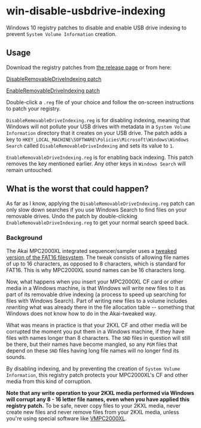 # win-disable-usbdrive-indexing
Windows 10 registry patches to disable and enable USB drive indexing to prevent `System Volume Information` creation.

## Usage

Download the registry patches from [the release page](https://github.com/izzyreal/win-disable-usbdrive-indexing/releases/tag/v1.0) or from here:

[DisableRemovableDriveIndexing patch](https://raw.githubusercontent.com/izzyreal/win-disable-usbdrive-indexing/main/DisableRemovableDriveIndexing.reg)

[EnableRemovableDriveIndexing patch](https://raw.githubusercontent.com/izzyreal/win-disable-usbdrive-indexing/main/EnableRemovableDriveIndexing.reg)

Double-click a `.reg` file of your choice and follow the on-screen instructions to patch your registry.

`DisableRemovableDriveIndexing.reg` is for disabling indexing, meaning that Windows will not pollute your USB drives with metadata in a `System Volume Information` directory that it creates on your USB drive. The patch adds a key to `HKEY_LOCAL_MACHINE\SOFTWARE\Policies\Microsoft\Windows\Windows Search` called `DisableRemovableDriveIndexing` and sets its value to `1`.

`EnableRemovableDriveIndexing.reg` is for enabling back indexing. This patch removes the key mentioned earlier. Any other keys in `Windows Search` will remain untouched.

## What is the worst that could happen?

As far as I know, applying the `DisableRemovableDriveIndexing.reg` patch can only slow down searches if you use Windows Search to find files on your removable drives. Undo the patch by double-clicking `EnableRemovableDriveIndexing.reg` to get your normal search speed back.

### Background

The Akai MPC2000XL integrated sequencer/sampler uses a [tweaked version of the FAT16 filesystem](https://vmpcdocs.izmar.nl/vmpc_specific_settings.html#background). The tweak consists of allowing file names of up to 16 characters, as opposed to 8 characters, which is standard for FAT16. This is why MPC2000XL sound names can be 16 characters long.

Now, what happens when you insert your MPC2000XL CF card or other media in a Windows machine, is that Windows will write new files to it as part of its removable drive indexing (a process to speed up searching for files with Windows Search). Part of writing new files to a volume includes _rewriting_ what was already there in the file allocation table -- something that Windows does not know how to do in the Akai-tweaked way.

What was means in practice is that your 2KXL CF and other media will be corrupted the moment you put them in a Windows machine, if they have files with names longer than 8 characters. The `SND` files in question will still be there, but their names have become mangled, so any `PGM` files that depend on these `SND` files having long file names will no longer find its sounds.

By disabling indexing, and by preventing the creation of `System Volume Information`, this registry patch protects your MPC2000XL's CF and other media from this kind of corruption.

**Note that any write operation to your 2KXL media performed via Windows will corrupt any 8 - 16 letter file names, even when you have applied this registry patch.** To be safe, never copy files to your 2KXL media, never create new files and never remove files from your 2KXL media, unless you're using special software like [VMPC2000XL](https://www.izmar.nl).
